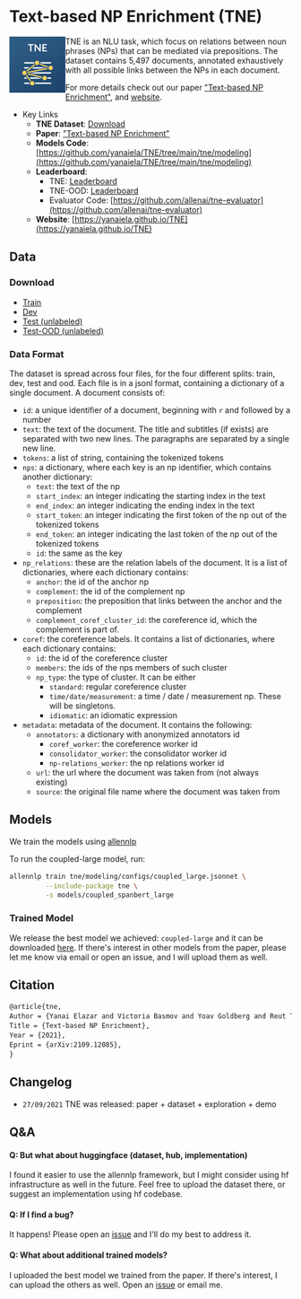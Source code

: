 # Text-based NP Enrichment (TNE)

<img align="left" src="media/tne.svg" height="100"></img>
TNE is an NLU task, which focus on relations between noun phrases (NPs) that can be
mediated via prepositions. 
The dataset contains 5,497 documents, annotated exhaustively with all possible
links between the NPs in each document.

For more details check out our paper ["Text-based NP Enrichment"](https://arxiv.org/abs/2109.12085),
and [website](https://yanaiela.github.io/TNE).  


* Key Links
	* **TNE Dataset**: [Download](https://github.com/yanaiela/TNE#Download)
	* **Paper**: ["Text-based NP Enrichment"](https://arxiv.org/abs/2109.12085)
	* **Models Code**: [https://github.com/yanaiela/TNE/tree/main/tne/modeling](https://github.com/yanaiela/TNE/tree/main/tne/modeling)
	* **Leaderboard**:  
		* TNE:  [Leaderboard](https://leaderboard.allenai.org/tne/)
		* TNE-OOD:  [Leaderboard](https://leaderboard.allenai.org/tne-ood/)
		* Evaluator Code: [https://github.com/allenai/tne-evaluator](https://github.com/allenai/tne-evaluator)
	* **Website**: [https://yanaiela.github.io/TNE](https://yanaiela.github.io/TNE)


## Data

### Download
* [Train](https://github.com/yanaiela/TNE/raw/main/data/train.jsonl.gz)
* [Dev](https://github.com/yanaiela/TNE/raw/main/data/dev.jsonl.gz)
* [Test (unlabeled)](https://github.com/yanaiela/TNE/raw/main/data/test_unlabeled.jsonl.gz)
* [Test-OOD (unlabeled)](https://github.com/yanaiela/TNE/raw/main/data/ood_unlabeled.jsonl.gz)

### Data Format

The dataset is spread across four files, for the four different splits: train, dev, test and ood.
Each file is in a jsonl format, containing a dictionary of a single document.
A document consists of:

* `id`: a unique identifier of a document, beginning with `r` and followed by a number
* `text`: the text of the document. The title and subtitles (if exists) are separated with two new lines. The paragraphs
are separated by a single new line.
* `tokens`: a list of string, containing the tokenized tokens
* `nps`: a dictionary, where each key is an np identifier, which contains another dictionary:
  * `text`: the text of the np
  * `start_index`: an integer indicating the starting index in the text
  * `end_index`: an integer indicating the ending index in the text
  * `start_token`: an integer indicating the first token of the np out of the tokenized tokens
  * `end_token`: an integer indicating the last token of the np out of the tokenized tokens
  * `id`: the same as the key
* `np_relations`: these are the relation labels of the document. It is a list of dictionaries, where each
dictionary contains:
  * `anchor`: the id of the anchor np
  * `complement`: the id of the complement np
  * `preposition`: the preposition that links between the anchor and the complement
  * `complement_coref_cluster_id`: the coreference id, which the complement is part of.
* `coref`: the coreference labels. It contains a list of dictionaries, where each dictionary contains:
  * `id`: the id of the coreference cluster
  * `members`: the ids of the nps members of such cluster
  * `np_type`: the type of cluster. It can be either 
    * `standard`: regular coreference cluster
    * `time/date/measurement`: a time / date / measurement np. These will be singletons.
    * `idiomatic`: an idiomatic expression
* `metadata`: metadata of the document. It contains the following:
  * `annotators`: a dictionary with anonymized annotators id
    * `coref_worker`: the coreference worker id
    * `consolidator_worker`: the consolidator worker id
    * `np-relations_worker`: the np relations worker id
  * `url`: the url where the document was taken from (not always existing)
  * `source`: the original file name where the document was taken from

## Models

We train the models using [allennlp](https://allennlp.org/)

To run the coupled-large model, run:

```bash
allennlp train tne/modeling/configs/coupled_large.jsonnet \
         --include-package tne \
         -s models/coupled_spanbert_large
```

### Trained Model
We release the best model we achieved: `coupled-large` and it can be downloaded [here](https://storage.googleapis.com/ai2i/datasets/tne/coupled_spanbert_large.tar.gz).
If there's interest in other models from the paper, please let me know via email or open an issue, 
and I will upload them as well.


## Citation

```markdown
@article{tne,
Author = {Yanai Elazar and Victoria Basmov and Yoav Goldberg and Reut Tsarfaty},
Title = {Text-based NP Enrichment},
Year = {2021},
Eprint = {arXiv:2109.12085},
}
```


## Changelog
- `27/09/2021` TNE was released: paper + dataset + exploration + demo


## Q&A

#### Q: But what about huggingface (dataset, hub, implementation)
I found it easier to use the allennlp framework, but I might consider using hf infrastructure 
as well in the future. Feel free to upload the dataset there, or suggest an 
implementation using hf codebase.

#### Q: If I find a bug?
It happens! Please open an [issue](https://github.com/yanaiela/TNE/issues) and I'll do my best
to address it.

#### Q: What about additional trained models?
I uploaded the best model we trained from the paper. 
If there's interest, I can upload the others as well. Open an 
[issue](https://github.com/yanaiela/TNE/issues) or email me.

